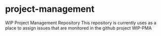 # project-management
WIP Project Management Repository
This repository is currently uses as a place to assign issues that are monitored in the github project WIP-PMA
